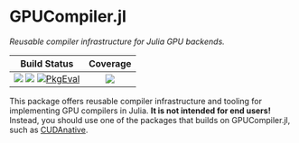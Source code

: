 # GPUCompiler.jl

*Reusable compiler infrastructure for Julia GPU backends.*

| **Build Status**                                                                                   | **Coverage**                    |
|:--------------------------------------------------------------------------------------------------:|:-------------------------------:|
| [![][gitlab-img]][gitlab-url] [![][travis-img]][travis-url] [![PkgEval][pkgeval-img]][pkgeval-url] | [![][codecov-img]][codecov-url] |

[gitlab-img]: https://gitlab.com/JuliaGPU/GPUCompiler.jl/badges/master/pipeline.svg
[gitlab-url]: https://gitlab.com/JuliaGPU/GPUCompiler.jl/commits/master

[travis-img]: https://api.travis-ci.com/JuliaGPU/GPUCompiler.jl.svg?branch=master
[travis-url]: https://travis-ci.com/JuliaGPU/GPUCompiler.jl

[pkgeval-img]: https://juliaci.github.io/NanosoldierReports/pkgeval_badges/G/GPUCompiler.svg
[pkgeval-url]: https://juliaci.github.io/NanosoldierReports/pkgeval_badges/G/GPUCompiler.html

[codecov-img]: https://codecov.io/gh/JuliaGPU/GPUCompiler.jl/branch/master/graph/badge.svg
[codecov-url]: https://codecov.io/gh/JuliaGPU/GPUCompiler.jl

This package offers reusable compiler infrastructure and tooling for
implementing GPU compilers in Julia. **It is not intended for end users!**
Instead, you should use one of the packages that builds on GPUCompiler.jl, such
as [CUDAnative](https://github.com/JuliaGPU/CUDAnative.jl).
